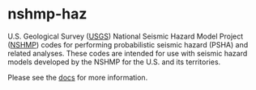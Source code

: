 nshmp-haz
=========

U.S. Geological Survey ([USGS](https://www.usgs.gov)) National Seismic Hazard Model Project
([NSHMP](https://earthquake.usgs.gov/hazards/)) codes for performing probabilistic seismic hazard
(PSHA) and related analyses. These codes are intended for use with seismic hazard models
developed by the NSHMP for the U.S. and its territories.

Please see the [docs](https://code.usgs.gov/ghsc/nshmp/nshmp-haz/docs) for more information.

